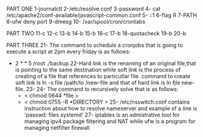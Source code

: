 PART ONE
1-journalctl
2-/etc/resolve.conf
3-password
4- cat /etc/apache2/conf-available/javascript-common.conf
5- ::1
6-flag R
7-PATH
8-ufw deny port
9-dmesg
10- /var/spool/cron/crontabs

PART TWO
11-c
12-c
13-b
14-b
15-b
16-c
17-b
18-quotacheck
19-b
20-b

PART THREE
21- The command to schedule a cronjobs that is going to execute a script at 2pm every friday is as follows:
* 2 * * 5  /root ./backup
22-Hard link is the renaming of an original file,that is pointing to the same destination while soft link is the process of creating of a file that references to particutlar file.
command to create soft link is ln -s file /path/to /new-file and that of hard link is ln fjle new-file.
23- 
24- The command to recursively solve that is as follows: 
  - < chmod 0644 *file >
  - < chmod 0755 -R *DIRECTORY >
25- /etc/nsswitch.conf contains instruction about how to resolve nameserver and example of a line is 'passwd:         files systemd'
27- iptables is an admistrative tool for managing ipv4  package filtering and NAT while ufw is a program for managing netfilter firewall
